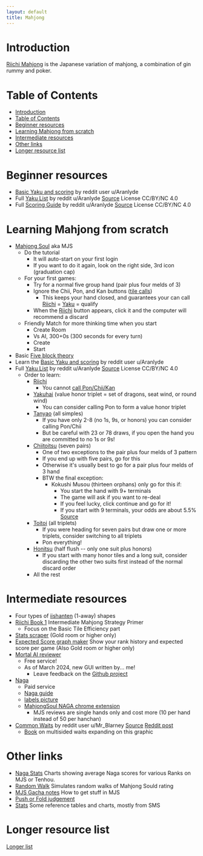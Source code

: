 ```yaml
---
layout: default
title: Mahjong
---
```


# Introduction

[Riichi Mahjong](https://riichi.wiki/Main_Page) is the Japanese variation of mahjong, a combination of gin rummy and poker.

# Table of Contents

-   [Introduction](#introduction)
-   [Table of Contents](#table-of-contents)
-   [Beginner resources](#beginner-resources)
-   [Learning Mahjong from scratch](#learning-mahjong-from-scratch)
-   [Intermediate resources](#intermediate-resources)
-   [Other links](#other-links)
-   [Longer resource list](#longer-resource-list)

# Beginner resources

-   [Basic Yaku and scoring](media/Riichi%20Mahjong%20simplified.pdf) by reddit user u/Aranlyde
-   Full [Yaku List](media/Riichi%20Mahjong%20Yaku%20List.png) by reddit u/Aranlyde [Source](https://www.reddit.com/r/Mahjong/comments/l5b221/riichi_mahjong_cheat_sheet_1_page_pdf_or_images/) License CC/BY/NC 4.0
-   Full [Scoring Guide](media/Riichi%20Mahjong%20Scoring%20Guide.png) by reddit u/Aranlyde [Source](https://www.reddit.com/r/Mahjong/comments/l5b221/riichi_mahjong_cheat_sheet_1_page_pdf_or_images/) License CC/BY/NC 4.0

# Learning Mahjong from scratch

-   [Mahjong Soul](https://mahjongsoul.yo-star.com) aka MJS
    -   Do the tutorial
        -   It will auto-start on your first login
        -   If you want to do it again, look on the right side, 3rd icon (graduation cap)
    -   For your first games:
        -   Try for a normal five group hand (pair plus four melds of 3)
        -   Ignore the Chii, Pon, and Kan buttons ([tile calls](https://riichi.wiki/Naki#Tile_calls))
            -   This keeps your hand closed, and guarantees your can call [Riichi](https://riichi.wiki/Riichi) = [Yaku](https://riichi.wiki/Yaku) = qualify
        -   When the [Riichi](https://riichi.wiki/Riichi) button appears, click it and the computer will recommend a discard
    -   Friendly Match for more thinking time when you start
        -   Create Room
        -   Vs AI, 300+0s (300 seconds for every turn)
        -   Create
        -   Start
-   Basic [Five block theory](https://mahjong.guide/2017/12/29/mahjong-fundamentals-2-starting-hands-five-block-theory/)
-   Learn the [Basic Yaku and scoring](media/Riichi%20Mahjong%20simplified.pdf) by reddit user u/Aranlyde
-   Full [Yaku List](media/Riichi%20Mahjong%20Yaku%20List.png) by reddit u/Aranlyde [Source](https://www.reddit.com/r/Mahjong/comments/l5b221/riichi_mahjong_cheat_sheet_1_page_pdf_or_images/) License CC/BY/NC 4.0
    -   Order to learn:
        -   [Riichi](https://riichi.wiki/Riichi)
            -   You cannot [call Pon/Chii/Kan](https://riichi.wiki/Naki#Tile_calls)
        -   [Yakuhai](https://riichi.wiki/Yakuhai) (value honor triplet = set of dragons, seat wind, or round wind)
            -   You can consider calling Pon to form a value honor triplet
        -   [Tanyao](https://riichi.wiki/Tanyao) (all simples)
            -   If you have only 2-8 (no 1s, 9s, or honors) you can consider calling Pon/Chii
            -   But be careful with 23 or 78 draws, if you open the hand you are committed to no 1s or 9s!
        -   [Chiitoitsu](https://riichi.wiki/Chiitoitsu) (seven pairs)
            -   One of two exceptions to the pair plus four melds of 3 pattern
            -   If you end up with five pairs, go for this
            -   Otherwise it's usually best to go for a pair plus four melds of 3 hand
            -   BTW the final exception:
                -   Kokushi Musou (thirteen orphans) only go for this if:
                    -   You start the hand with 9+ terminals
                    -   The game will ask if you want to re-deal
                    -   If you feel lucky, click continue and go for it!
                    -   If you start with 9 terminals, your odds are about 5.5% [Source](https://osamuko.com/i-told-you-not-to-go-for-kokushi/)
        -   [Toitoi](https://riichi.wiki/Toitoihou) (all triplets)
            -   If you were heading for seven pairs but draw one or more triplets, consider switching to all triplets
            -   Pon everything!
        -   [Honitsu](https://riichi.wiki/Honiisou) (half flush -- only one suit plus honors)
            -   If you start with many honor tiles and a long suit, consider discarding the other two suits first instead of the normal discard order
        -   All the rest

# Intermediate resources

-   Four types of [iishanten](https://www.youtube.com/watch?v=p6Fb5oQRjMM) (1-away) shapes
-   [Riichi Book 1](https://dainachiba.github.io/RiichiBooks/) Intermediate Mahjong Strategy Primer
    -   Focus on the Basic Tile Efficiency part
-   [Stats scraper](https://amae-koromo.sapk.ch) (Gold room or higher only)
-   [Expected Score graph maker](https://colab.research.google.com/drive/1o5faMfPrMLzsPIO-ZUj7rY_sJfRblqa4?usp=sharing) Show your rank history and expected score per game (Also Gold room or higher only)
-   [Mortal AI reviewer](https://mjai.ekyu.moe)
    -   Free service!
    -   As of March 2024, new GUI written by... me!
        -   Leave feedback on the [Github project](https://github.com/killerducky/killer_mortal_gui)
-   [Naga](https://naga.dmv.nico/naga_report/top/)
    -   Paid service
    -   [Naga guide](https://pathofhouou.blogspot.com/2021/08/training-tool-naga-replay-review.html)
    -   [labels picture](https://1.bp.blogspot.com/-Q667x0aUrCg/YR6q9Xq2UII/AAAAAAAAA50/ygF8x7LuN7QOE7QbCBcNND2NtqFoPhUCgCLcBGAsYHQ/s1018/naga.png)
    -   [MahjongSoul NAGA chrome extension](https://chrome.google.com/webstore/detail/mahjongsoul-review-suppor/kdmfnkdgpialmejpgflfllkjakolamcc)
        -   MJS reviews are single hands only and cost more (10 per hand instead of 50 per hanchan)
-   [Common Waits](media/Common_Waits.png) by reddit user u/Mr_Blarney [Source](https://drive.google.com/file/d/1K4NuE2UZgeqhSR-WsYWyQlRiEERh5VQo/view) [Reddit post](https://www.reddit.com/r/Mahjong/comments/100qw6y/mahjong_waits_infographic/)
    -   [Book](https://www.reddit.com/r/Mahjong/comments/175hsqz/reading_multisided_waits_free_guide_book/) on multisided waits expanding on this graphic

# Other links

-   [Naga Stats](naga_stats) Charts showing average Naga scores for various Ranks on MJS or Tenhou.
-   [Random Walk](random_walk.html) Simulates random walks of Mahjong Sould rating
-   [MJS Gacha notes](mjs_gacha_notes) How to get stuff in MJS
-   [Push or Fold judgement](https://youtu.be/XvCAmf4KCBk?t=377)
-   [Stats](reference_stats) Some reference tables and charts, mostly from SMS

# Longer resource list

[Longer list](full_link_list)
